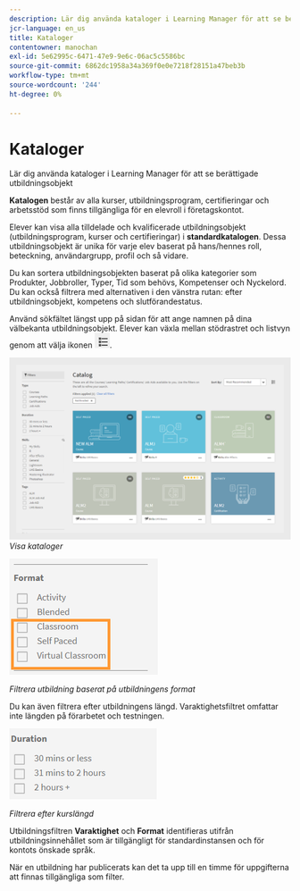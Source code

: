 ```yaml
---
description: Lär dig använda kataloger i Learning Manager för att se berättigade utbildningsobjekt
jcr-language: en_us
title: Kataloger
contentowner: manochan
exl-id: 5e62995c-6471-47e9-9e6c-06ac5c5586bc
source-git-commit: 6862dc1958a34a369f0e0e7218f28151a47beb3b
workflow-type: tm+mt
source-wordcount: '244'
ht-degree: 0%

---
```


# Kataloger

Lär dig använda kataloger i Learning Manager för att se berättigade utbildningsobjekt

**Katalogen** består av alla kurser, utbildningsprogram, certifieringar och arbetsstöd som finns tillgängliga för en elevroll i företagskontot.

Elever kan visa alla tilldelade och kvalificerade utbildningsobjekt (utbildningsprogram, kurser och certifieringar) i **standardkatalogen**. Dessa utbildningsobjekt är unika för varje elev baserat på hans/hennes roll, beteckning, användargrupp, profil och så vidare.

Du kan sortera utbildningsobjekten baserat på olika kategorier som Produkter, Jobbroller, Typer, Tid som behövs, Kompetenser och Nyckelord. Du kan också filtrera med alternativen i den vänstra rutan: efter utbildningsobjekt, kompetens och slutförandestatus.

Använd sökfältet längst upp på sidan för att ange namnen på dina välbekanta utbildningsobjekt. Elever kan växla mellan stödrastret och listvyn genom att välja ikonen ![](assets/icon-list.png).

![](assets/catalogs.png)
*Visa kataloger*

<!--As a learner, you can  filter training based on the format of training, for example, Classroom, Self-paced, or Virtual Classroom. In addition, the learner can also filter the trainings based on Training Duration. Skill Levels filter which is already available, can now be enabled/disabled by Administrator. -->

![](assets/image014.png)

*Filtrera utbildning baserat på utbildningens format*

Du kan även filtrera efter utbildningens längd. Varaktighetsfiltret omfattar inte längden på förarbetet och testningen.

![](assets/image015.png)

*Filtrera efter kurslängd*

Utbildningsfiltren **Varaktighet** och **Format** identifieras utifrån utbildningsinnehållet som är tillgängligt för standardinstansen och för kontots önskade språk.

När en utbildning har publicerats kan det ta upp till en timme för uppgifterna att finnas tillgängliga som filter.
